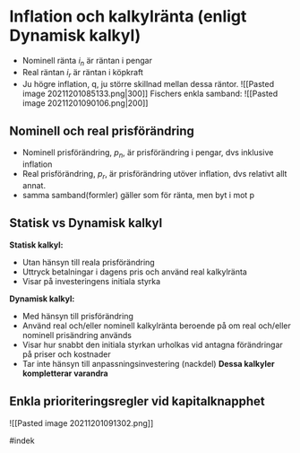 # Inflation och kalkylränta (enligt Dynamisk kalkyl)
- Nominell ränta $i_n$ är räntan i pengar
- Real räntan $i_r$ är räntan i köpkraft
- Ju högre inflation, q, ju större skillnad mellan dessa räntor. 
![[Pasted image 20211201085133.png|300]]
Fischers enkla samband:
![[Pasted image 20211201090106.png|200]]

## Nominell och real prisförändring
- Nominell prisförändring, $p_n$, är prisförändring i pengar, dvs inklusive inflation
- Real prisförändring, $p_r$, är prisförändring utöver inflation, dvs relativt allt annat.
- samma samband(formler) gäller som för ränta, men byt i mot p

## Statisk vs Dynamisk kalkyl
**Statisk kalkyl:**
- Utan hänsyn till reala prisförändring
- Uttryck betalningar i dagens pris och använd real kalkylränta
- Visar på investeringens initiala styrka

**Dynamisk kalkyl:**
- Med hänsyn till prisförändring
- Använd real och/eller nominell kalkylränta beroende på om real och/eller nominell prisändring används
- Visar hur snabbt den initiala styrkan urholkas vid antagna förändringar på priser och kostnader
- Tar inte hänsyn till anpassningsinvestering (nackdel)
**Dessa kalkyler kompletterar varandra**

## Enkla prioriteringsregler vid kapitalknapphet
![[Pasted image 20211201091302.png]]


#indek 